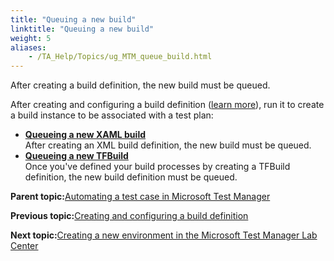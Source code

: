 ```yaml
--- 
title: "Queuing a new build"
linktitle: "Queuing a new build"
weight: 5
aliases: 
    - /TA_Help/Topics/ug_MTM_queue_build.html
---
```


After creating a build definition, the new build must be queued.

After creating and configuring a build definition \([learn more](ug_MTM_build_definition.html)\), run it to create a build instance to be associated with a test plan:

-   **[Queueing a new XAML build](/TA_Help/Topics/MTM_queue_XAML_build.html)**  
After creating an XML build definition, the new build must be queued.
-   **[Queueing a new TFBuild](/TA_Help/Topics/ug_MTM_queue_BuildVNext.html)**  
Once you've defined your build processes by creating a TFBuild definition, the new build definition must be queued.

**Parent topic:**[Automating a test case in Microsoft Test Manager](/TA_Help/Topics/ug_MTM_automating_TC.html)

**Previous topic:**[Creating and configuring a build definition](/TA_Help/Topics/ug_MTM_build_definition.html)

**Next topic:**[Creating a new environment in the Microsoft Test Manager Lab Center](/TA_Help/Topics/ug_MTM_create_lab_environment.html)

